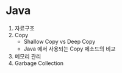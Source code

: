 # Java

1. 자료구조
2. Copy
   * Shallow Copy vs Deep Copy
   * Java 에서 사용되는 Copy 메소드의 비교
3. 메모리 관리
4. Garbage Collection

